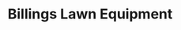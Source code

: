 ---
title: "Billings Lawn Equipment"
url: /clawson/billings-lawn-equipment/
shop: groundskeeping
---